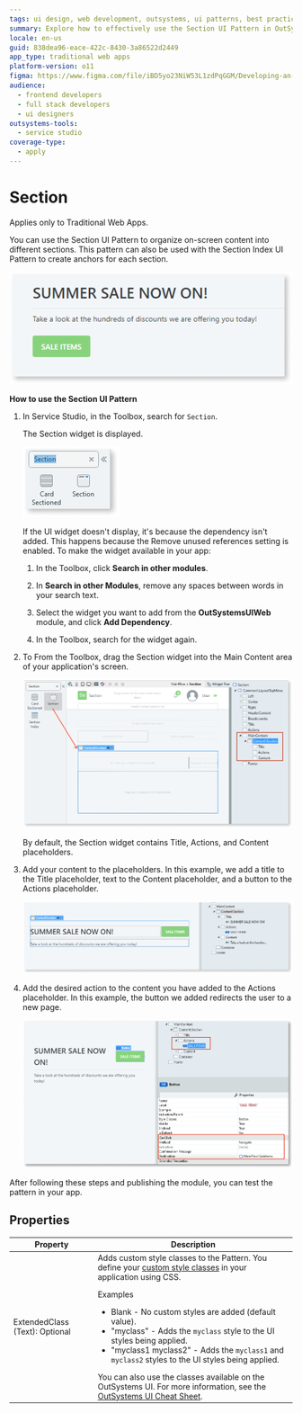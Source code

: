 ```yaml
---
tags: ui design, web development, outsystems, ui patterns, best practices
summary: Explore how to effectively use the Section UI Pattern in OutSystems 11 (O11) to organize content in Traditional Web Apps.
locale: en-us
guid: 838dea96-eace-422c-8430-3a86522d2449
app_type: traditional web apps
platform-version: o11
figma: https://www.figma.com/file/iBD5yo23NiW53L1zdPqGGM/Developing-an-Application?type=design&node-id=4762%3A22956&mode=design&t=ANpsYvOCthr9AWot-1
audience:
  - frontend developers
  - full stack developers
  - ui designers
outsystems-tools:
  - service studio
coverage-type:
  - apply
---
```


# Section

<div class="info" markdown="1">

Applies only to Traditional Web Apps.

</div>

You can use the Section UI Pattern to organize on-screen content into different sections. This pattern can also be used with the Section Index UI Pattern to create anchors for each section.

![Preview image showing the Section UI Pattern in a Traditional Web App](images/section-5-ss.png "Section UI Pattern Preview")

**How to use the Section UI Pattern**

1. In Service Studio, in the Toolbox, search for `Section`.
  
    The Section widget is displayed.

    ![Screenshot of the Section widget in the Service Studio toolbox](images/section-1-ss.png "Section Widget in Service Studio") 

    If the UI widget doesn't display, it's because the dependency isn't added. This happens because the Remove unused references setting is enabled. To make the widget available in your app:

    1. In the Toolbox, click **Search in other modules**.

    1. In **Search in other Modules**, remove any spaces between words in your search text.
    
    1. Select the widget you want to add from the **OutSystemsUIWeb** module, and click **Add Dependency**. 
    
    1. In the Toolbox, search for the widget again.

1. To From the Toolbox, drag the Section widget into the Main Content area of your application's screen.

    ![Process of dragging the Section widget into the Main Content area of an application's screen](images/section-2-ss.png "Dragging Section Widget into Main Content")

    By default, the Section widget contains Title, Actions, and Content placeholders.

1. Add your content to the placeholders. In this example, we add a title to the Title placeholder, text to the Content placeholder, and a button to the Actions placeholder.

    ![Example of adding a title, text, and a button to the placeholders of the Section widget](images/section-3-ss.png "Adding Content to Section Widget Placeholders")

1. Add the desired action to the content you have added to the Actions placeholder. In this example, the button we added redirects the user to a new page.

    ![Demonstration of adding an action to a button in the Actions placeholder of the Section widget](images/section-6-ss.png "Configuring Action in Section Widget")

After following these steps and publishing the module, you can test the pattern in your app.

## Properties

| **Property** | **Description** |
|---|---|
| ExtendedClass (Text): Optional | Adds custom style classes to the Pattern. You define your [custom style classes](../../../look-feel/css.md) in your application using CSS. <p>Examples <ul><li>Blank - No custom styles are added (default value).</li><li>"myclass" - Adds the ``myclass`` style to the UI styles being applied.</li><li>"myclass1 myclass2" - Adds the ``myclass1`` and ``myclass2`` styles to the UI styles being applied.</li></ul></p>You can also use the classes available on the OutSystems UI. For more information, see the [OutSystems UI Cheat Sheet](https://outsystemsui.outsystems.com/OutSystemsUIWebsite/CheatSheet). |
